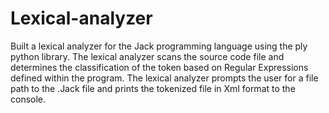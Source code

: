 # Lexical-analyzer

Built a lexical analyzer for the Jack programming language using the ply python library. The lexical analyzer scans the source code file and determines the classification of the token based on Regular Expressions defined within the program. The lexical analyzer prompts the user for a file path to the .Jack file and prints the tokenized file in Xml format to the console. 

